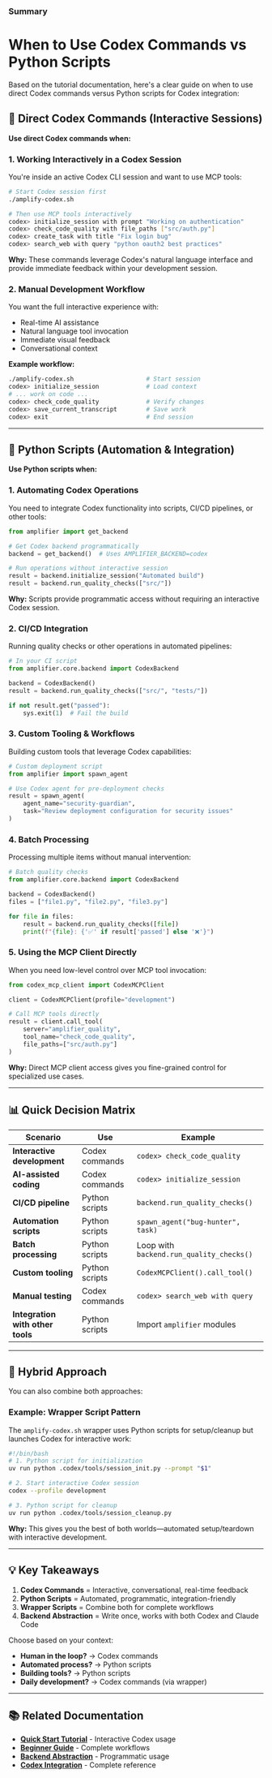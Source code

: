 ### Summary
# When to Use Codex Commands vs Python Scripts
Based on the tutorial documentation, here's a clear guide on when to use direct Codex commands versus Python scripts for Codex integration:

## 🎯 Direct Codex Commands (Interactive Sessions)

**Use direct Codex commands when:**

### 1. **Working Interactively in a Codex Session**
You're inside an active Codex CLI session and want to use MCP tools:

```bash
# Start Codex session first
./amplify-codex.sh

# Then use MCP tools interactively
codex> initialize_session with prompt "Working on authentication"
codex> check_code_quality with file_paths ["src/auth.py"]
codex> create_task with title "Fix login bug"
codex> search_web with query "python oauth2 best practices"
```

**Why:** These commands leverage Codex's natural language interface and provide immediate feedback within your development session.

### 2. **Manual Development Workflow**
You want the full interactive experience with:
- Real-time AI assistance
- Natural language tool invocation
- Immediate visual feedback
- Conversational context

**Example workflow:**
```bash
./amplify-codex.sh                    # Start session
codex> initialize_session             # Load context
# ... work on code ...
codex> check_code_quality             # Verify changes
codex> save_current_transcript        # Save work
codex> exit                           # End session
```

---

## 🐍 Python Scripts (Automation & Integration)

**Use Python scripts when:**

### 1. **Automating Codex Operations**
You need to integrate Codex functionality into scripts, CI/CD pipelines, or other tools:

```python
from amplifier import get_backend

# Get Codex backend programmatically
backend = get_backend()  # Uses AMPLIFIER_BACKEND=codex

# Run operations without interactive session
result = backend.initialize_session("Automated build")
result = backend.run_quality_checks(["src/"])
```

**Why:** Scripts provide programmatic access without requiring an interactive Codex session.

### 2. **CI/CD Integration**
Running quality checks or other operations in automated pipelines:

```python
# In your CI script
from amplifier.core.backend import CodexBackend

backend = CodexBackend()
result = backend.run_quality_checks(["src/", "tests/"])

if not result.get("passed"):
    sys.exit(1)  # Fail the build
```

### 3. **Custom Tooling & Workflows**
Building custom tools that leverage Codex capabilities:

```python
# Custom deployment script
from amplifier import spawn_agent

# Use Codex agent for pre-deployment checks
result = spawn_agent(
    agent_name="security-guardian",
    task="Review deployment configuration for security issues"
)
```

### 4. **Batch Processing**
Processing multiple items without manual intervention:

```python
# Batch quality checks
from amplifier.core.backend import CodexBackend

backend = CodexBackend()
files = ["file1.py", "file2.py", "file3.py"]

for file in files:
    result = backend.run_quality_checks([file])
    print(f"{file}: {'✅' if result['passed'] else '❌'}")
```

### 5. **Using the MCP Client Directly**
When you need low-level control over MCP tool invocation:

```python
from codex_mcp_client import CodexMCPClient

client = CodexMCPClient(profile="development")

# Call MCP tools directly
result = client.call_tool(
    server="amplifier_quality",
    tool_name="check_code_quality",
    file_paths=["src/auth.py"]
)
```

**Why:** Direct MCP client access gives you fine-grained control for specialized use cases.

---

## 📊 Quick Decision Matrix

| Scenario | Use | Example |
|----------|-----|---------|
| **Interactive development** | Codex commands | `codex> check_code_quality` |
| **AI-assisted coding** | Codex commands | `codex> initialize_session` |
| **CI/CD pipeline** | Python scripts | `backend.run_quality_checks()` |
| **Automation scripts** | Python scripts | `spawn_agent("bug-hunter", task)` |
| **Batch processing** | Python scripts | Loop with `backend.run_quality_checks()` |
| **Custom tooling** | Python scripts | `CodexMCPClient().call_tool()` |
| **Manual testing** | Codex commands | `codex> search_web with query` |
| **Integration with other tools** | Python scripts | Import `amplifier` modules |

---

## 🔄 Hybrid Approach

You can also combine both approaches:

### Example: Wrapper Script Pattern
The `amplify-codex.sh` wrapper uses Python scripts for setup/cleanup but launches Codex for interactive work:

```bash
#!/bin/bash
# 1. Python script for initialization
uv run python .codex/tools/session_init.py --prompt "$1"

# 2. Start interactive Codex session
codex --profile development

# 3. Python script for cleanup
uv run python .codex/tools/session_cleanup.py
```

**Why:** This gives you the best of both worlds—automated setup/teardown with interactive development.

---

## 💡 Key Takeaways

1. **Codex Commands** = Interactive, conversational, real-time feedback
2. **Python Scripts** = Automated, programmatic, integration-friendly
3. **Wrapper Scripts** = Combine both for complete workflows
4. **Backend Abstraction** = Write once, works with both Codex and Claude Code

Choose based on your context:
- **Human in the loop?** → Codex commands
- **Automated process?** → Python scripts
- **Building tools?** → Python scripts
- **Daily development?** → Codex commands (via wrapper)

---

## 📚 Related Documentation

- **[Quick Start Tutorial](docs/tutorials/QUICK_START_CODEX.md)** - Interactive Codex usage
- **[Beginner Guide](docs/tutorials/BEGINNER_GUIDE_CODEX.md)** - Complete workflows
- **[Backend Abstraction](amplifier/core/README.md)** - Programmatic usage
- **[Codex Integration](docs/CODEX_INTEGRATION.md)** - Complete reference